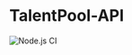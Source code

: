 # TalentPool-API
![Node.js CI](https://github.com/hngi/TalentPool-API/workflows/Node.js%20CI/badge.svg?branch=develop)
